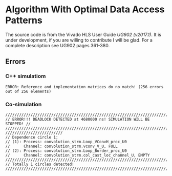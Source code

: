 # Algorithm With Optimal Data Access Patterns

The source code is from the Vivado HLS User Guide *UG902 (v2017.1)*. It is under development, if you are willing to contribute I will be glad. For a complete description see UG902 pages 361-380.

## Errors

### C++ simulatiom
```
ERROR: Reference and implementation matrices do no match! (256 errors out of 256 elements)
```
### Co-simulation
```
//////////////////////////////////////////////////////////////////////////////
// ERROR!!! DEADLOCK DETECTED at 4680000 ns! SIMULATION WILL BE STOPPED! //
//////////////////////////////////////////////////////////////////////////////
/////////////////////////
// Dependence circle 1:
// (1): Process: convolution_strm.Loop_VConvH_proc_U0
//      Channel: convolution_strm.vconv_V_U, FULL
// (2): Process: convolution_strm.Loop_Border_proc_U0
//      Channel: convolution_strm.col_cast_loc_channel_U, EMPTY
////////////////////////////////////////////////////////////////////////
// Totally 1 circles detected!
////////////////////////////////////////////////////////////////////////
```
